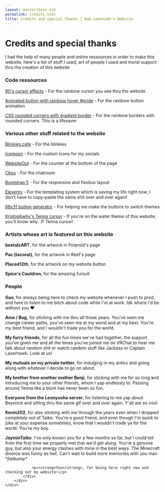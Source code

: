 ```yaml
---
layout: master/base.njk
permalink: credits.html
title: Credits and special thanks | Nam Lemonade's Website
---
```


<div class="col-12">
	<div class="content">
		<div class="content-content">
			<div class="text">
				<h1>Credits and special thanks</h1>
				<p>I had the help of many people and online ressources in order to make this website,
					here's a list of stuff I used, art of people I used and moral support thru the
					creation of this website</p>
				<h3 class="mt-5">Code ressources</h3>
				<p><a href="https://tholman.com/cursor-effects/" target="_blank">90's cursor effects</a>
					- For the
					rainbow cursor you see thru the website</p>
				<p><a href="https://codepen.io/althi/pen/eKdmaa" target="_blank">Animated button with
						rainbow hover #pride</a> - For the rainbow button animation</p>
				<p><a href="https://gist.github.com/stereokai/36dc0095b9d24ce93b045e2ddc60d7a0"
						target="_blank">CSS rounded corners with gradient border</a> - For the rainbow
					borders with rounded corners. This is a lifesaver</p>
				<h3 class="mt-5">Various other stuff related to the website</h3>
				<p><a href="https://blinkies.cafe" target="_blank">Blinkies.cafe</a> - For the blinkies
				</p>
				<p><a href="https://icomoon.io" target="_blank">Icomoon</a> - For the custom icons for
					my socials</p>
				<p><a href="https://www.websiteout.ca/counter.php" target="_blank">WebsiteOut</a> - For
					the counter at the bottom of the page</p>
				<p><a href="https://www.cbox.ws" target="_blank">Cbox</a> - For the chatroom</p>
				<p><a href="https://getbootstrap.com" target="_blank">Bootstrap 5</a> - For the
					responsive and flexbox layout</p>
				<p><a href="https://www.11ty.dev" target="_blank">Eleventy</a> - For the templating system which is saving my life right now, I don't have to copy-paste the same shit over and over again!</p>
				<p><a href="https://websetsbylynn.neocities.org/88x31-button-maker/" target="_blank">88x31 button generator</a> - For helping me make the buttons to switch themes</p>
				<p><a href="https://vgen.co/kristophwhy/product/tenna-cursor/fef514d7-7275-4b90-bbec-c441c30021b2" target="_blank">Kristophwhy's Tenna cursor</a> - If you're on the water theme of this website, you'll know why. :P Tenna cursor!</p>
				<h3 class="mt-5">Artists whose art is featured on this website</h3>
				<p><strong>beetalzART</strong>, for the artwork in Polaroid's page</p>
				<p><strong>Pac (tacorat)</strong>, for the artwork in Reef's page</p>
				<p><strong>Placed12th</strong>, for the artwork on my website button</p>
				<p><strong>Spice's Cauldron</strong>, for the amazing fursuit</p>
				<h3 class="mt-5">People</h3>
				<p><strong>Gao</strong>, for always being here to check my website whenever I push to
					prod, and here to listen to me bitch about code while I'm at work. Idk where i'd be
					without you ❤️</p>
				<p><strong>Ame / Bug</strong>, for sticking with me thru all those years. You've seen me
					change career paths, you've seen me at my worst and at my best. You're my best
					friend, and I wouldn't trade you for the world.</p>
				<p><strong>My furry friends</strong>, for all the fun times we've had together, the
					support you've given me and all the times you've joined me on VRChat to hear me talk
					about random shit or watch random stuff like Jackass or Captain Laserhawk. Look at
					us!</p>
				<p><strong>My mutuals on my private twitter</strong>, for indulging in my antics and
					going along with whatever I decide to go on about.</p>
				<p><strong>My brother from another mother Benji</strong>, for sticking with me for so long and introducing me to your other friends, whom I yap endlessly to. Passing around Tenna like a blunt has never been so fun.</p>
				<p><strong>Everyone from the Leonyusha server</strong>, for listening to me yap about Beyoncé and sitting thru the same gif over and over again. Y'all are so cool</p>
				<p><strong>Kevin202</strong>, for also sticking with me through the years even when I dropped completely out of Taiko. You're a good friend, and even though I'm quick to joke at your expense sometimes, know that I wouldn't trade ya for the world. You're my boy.</p>
				<p><strong>JayminTaiko</strong>. I've only known you for a few months so far, but I could tell from the first time we properly met that we'd get along. You're a genuine guy, but also your energy clashes with mine in the best ways. The Minecraft divorce was funny as hell. Can't wait to build more memories with you man <em>*fistbump*</em></p>

    			<p><strong>You</strong>, for being here right now and checking out my website!</p>
    		</div>
    	</div>
    </div>

</div>
